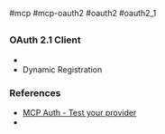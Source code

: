 #mcp #mcp-oauth2 #oauth2 #oauth2_1

##

### OAuth 2.1 Client
* 
* Dynamic Registration

### References
* [MCP Auth - Test your provider](https://mcp-auth.dev/docs/provider-list#test-your-provider)
* 